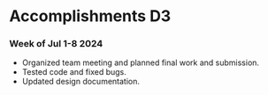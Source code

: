 # Accomplishments D3
### Week of Jul 1-8 2024

* Organized team meeting and planned final work and submission.
* Tested code and fixed bugs.
* Updated design documentation.
